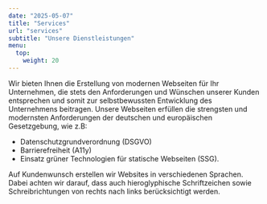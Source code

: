 ```yaml
---
date: "2025-05-07"
title: "Services"
url: "services"
subtitle: "Unsere Dienstleistungen"
menu:
  top:
    weight: 20
---
```


Wir bieten Ihnen die Erstellung von modernen Webseiten für Ihr Unternehmen, die stets den Anforderungen und Wünschen unserer Kunden entsprechen und somit zur selbstbewussten Entwicklung des Unternehmens beitragen. Unsere Webseiten erfüllen die strengsten und modernsten Anforderungen der deutschen und europäischen Gesetzgebung, wie z.B:

- Datenschutzgrundverordnung (DSGVO)
- Barrierefreiheit (A11y)
- Einsatz grüner Technologien für statische Webseiten (SSG).

Auf Kundenwunsch erstellen wir Websites in verschiedenen Sprachen. Dabei achten wir darauf, dass auch hieroglyphische Schriftzeichen sowie Schreibrichtungen von rechts nach links berücksichtigt werden.
